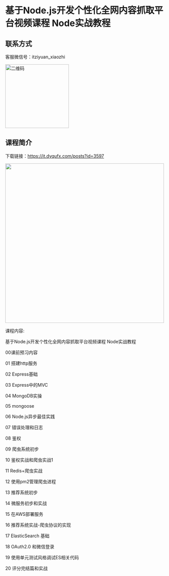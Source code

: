 # 基于Node.js开发个性化全网内容抓取平台视频课程 Node实战教程

## 联系方式

客服微信号：itziyuan_xiaozhi

<img src="https://ziyuanyun.oss-cn-guangzhou.aliyuncs.com/common/20240614073449/666b82192834a.jpg" width="200" height="200" alt="二维码">

## 课程简介

下载链接：https://it.dyqufx.com/posts?id=3597

<img src="https://ziyuanyun.oss-cn-guangzhou.aliyuncs.com/yun/20240515185233/664493f15d9bf.jpg" width="500" alt="">

  课程内容:

 基于Node.js开发个性化全网内容抓取平台视频课程 Node实战教程



 00课前预习内容

 01 搭建http服务

 02 Express基础

 03 Express中的MVC

 04 MongoDB实操

 05 mongoose

 06 Node.js异步最佳实践

 07 错误处理和日志

 08 鉴权

 09 爬虫系统初步

 10 鉴权实战和爬虫实战1

 11 Redis+爬虫实战

 12 使用pm2管理爬虫进程

 13 推荐系统初步

 14 微服务初步和实战

 15 在AWS部署服务

 16 推荐系统实战-爬虫协议的实现

 17 ElasticSearch 基础

 18 OAuth2.0 和微信登录

 19 使用单元测试风格调试ES相关代码

 20 评分完结篇和实战

  
